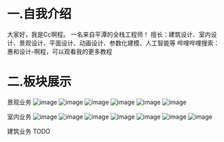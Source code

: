 # 一.自我介绍
大家好，我是Cc啊程。
一名来自平潭的全栈工程师！
擅长：建筑设计、室内设计、景观设计、平面设计、动画设计、参数化建模、人工智能等
哔哩哔哩搜索：惠和设计-啊程，可以观看我的更多教程
# 二.板块展示
景观业务
![image](https://github.com/A719689614/A719689614/assets/142242136/055ba3ee-7e25-4b05-b55f-5fc5a15e401e)
![image](https://github.com/A719689614/A719689614/assets/142242136/792eb88c-afdd-4aeb-a965-a03bb7ccdd5b)
![image](https://github.com/A719689614/A719689614/assets/142242136/ce6fd6d2-3047-44c7-8536-cc141a2fd02d)
![image](https://github.com/A719689614/A719689614/assets/142242136/5a126b92-d303-4e21-834e-ceceb04b1340)
![image](https://github.com/A719689614/A719689614/assets/142242136/0803baad-b57e-4e68-8aff-693af36cadca)
![image](https://github.com/A719689614/A719689614/assets/142242136/92c7ad89-54f8-4bcf-8969-60b451ee644f)

室内业务
![image](https://github.com/A719689614/A719689614/assets/142242136/46410f3c-5f63-42eb-a2cd-a0b108a3faf3)
![image](https://github.com/A719689614/A719689614/assets/142242136/0b547fbc-682d-47c5-96f6-1e8dc3caf2da)
![image](https://github.com/A719689614/A719689614/assets/142242136/89f6f34d-7b99-4ca0-8950-ed60c6924c3a)
![image](https://github.com/A719689614/A719689614/assets/142242136/3988a9f4-f80c-48e2-96ee-96992c92c74b)
![image](https://github.com/A719689614/A719689614/assets/142242136/d620bc64-a82d-4ca9-b394-735ec8641981)
![image](https://github.com/A719689614/A719689614/assets/142242136/512bab9c-f164-454a-bd32-f8a905d359ab)
![image](https://github.com/A719689614/A719689614/assets/142242136/db75cbab-e18e-4d14-9be6-ccc226b2e17a)

建筑业务
TODO
